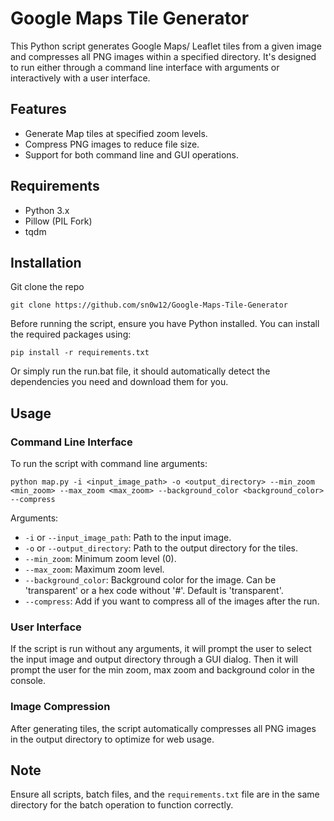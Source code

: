 # Google Maps Tile Generator

This Python script generates Google Maps/ Leaflet tiles from a given image and compresses all PNG images within a specified directory. It's designed to run either through a command line interface with arguments or interactively with a user interface.

## Features

- Generate Map tiles at specified zoom levels.
- Compress PNG images to reduce file size.
- Support for both command line and GUI operations.

## Requirements

- Python 3.x
- Pillow (PIL Fork)
- tqdm

## Installation
Git clone the repo
```
git clone https://github.com/sn0w12/Google-Maps-Tile-Generator
```

Before running the script, ensure you have Python installed. You can install the required packages using:

```
pip install -r requirements.txt
```

Or simply run the run.bat file, it should automatically detect the dependencies you need and download them for you.


## Usage

### Command Line Interface

To run the script with command line arguments:

```
python map.py -i <input_image_path> -o <output_directory> --min_zoom <min_zoom> --max_zoom <max_zoom> --background_color <background_color> --compress
```


Arguments:
- `-i` or `--input_image_path`: Path to the input image.
- `-o` or `--output_directory`: Path to the output directory for the tiles.
- `--min_zoom`: Minimum zoom level (0).
- `--max_zoom`: Maximum zoom level.
- `--background_color`: Background color for the image. Can be 'transparent' or a hex code without '#'. Default is 'transparent'.
- `--compress`: Add if you want to compress all of the images after the run.

### User Interface

If the script is run without any arguments, it will prompt the user to select the input image and output directory through a GUI dialog. Then it will prompt the user for the min zoom, max zoom and background color in the console.

### Image Compression

After generating tiles, the script automatically compresses all PNG images in the output directory to optimize for web usage.

## Note

Ensure all scripts, batch files, and the `requirements.txt` file are in the same directory for the batch operation to function correctly.

